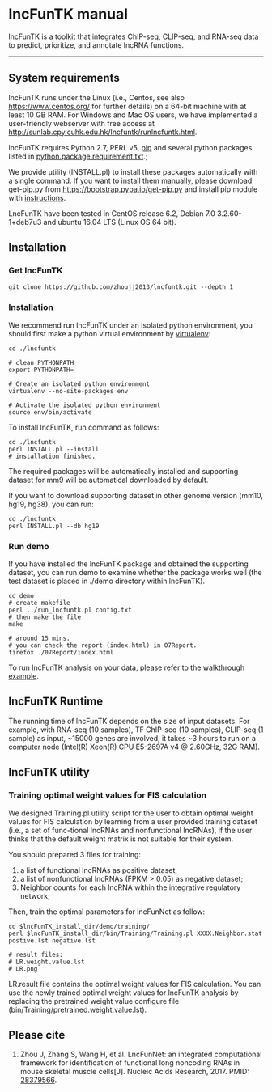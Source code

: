# lncFunTK manual

lncFunTK is a toolkit that integrates ChIP-seq, CLIP-seq, and RNA-seq data to predict, prioritize, and annotate lncRNA functions.

----------
## System requirements

lncFunTK runs under the Linux (i.e., Centos, see also https://www.centos.org/ for further details) on a 64-bit machine with at least 10 GB RAM. For Windows and Mac OS users, we have implemented a user-friendly webserver with free access at http://sunlab.cpy.cuhk.edu.hk/lncfuntk/runlncfuntk.html.

lncFunTK requires Python 2.7, PERL v5, [pip](https://bootstrap.pypa.io/get-pip.py) and several python packages listed in [python.package.requirement.txt](https://github.com/zhoujj2013/lncfuntk/blob/master/python.package.requirement.txt).;

We provide utility (INSTALL.pl) to install these packages automatically with a single command. If you want to install them manually, please download get-pip.py from https://bootstrap.pypa.io/get-pip.py and install pip module with [instructions](https://pip.pypa.io/en/stable/installing/).

LncFunTK have been tested in CentOS release 6.2, Debian 7.0 3.2.60-1+deb7u3 and ubuntu 16.04 LTS (Linux OS 64 bit).

## Installation

### Get lncFunTK
```
git clone https://github.com/zhoujj2013/lncfuntk.git --depth 1
```

### Installation

We recommend run lncFunTK under an isolated python environment, you should first make a python virtual environment by [virtualenv](https://virtualenv.pypa.io/en/stable/):

```
cd ./lncfuntk

# clean PYTHONPATH
export PYTHONPATH=

# Create an isolated python environment
virtualenv --no-site-packages env

# Activate the isolated python environment
source env/bin/activate
```

To install lncFunTK, run command as follows:

```
cd ./lncfuntk
perl INSTALL.pl --install
# installation finished.
```

The required packages will be automatically installed and supporting dataset for mm9 will be automatical downloaded by default. 

If you want to download supporting dataset in other genome version (mm10, hg19, hg38), you can run:

```
cd ./lncfuntk
perl INSTALL.pl --db hg19
```

### Run demo

If you have installed the lncFunTK package and obtained the supporting dataset, you can run demo to examine whether the package works well (the test dataset is placed in ./demo directory within lncFunTK).

```
cd demo
# create makefile
perl ../run_lncfuntk.pl config.txt
# then make the file
make

# around 15 mins.
# you can check the report (index.html) in 07Report.
firefox ./07Report/index.html
```

To run lncFunTK analysis on your data, please refer to the [walkthrough example](https://github.com/zhoujj2013/lncfuntk/blob/master/walkthroughexample.md).

## lncFunTK Runtime

The running time of lncFunTK depends on the size of input datasets. For example, with RNA-seq (10 samples), TF ChIP-seq (10 samples), CLIP-seq (1 sample) as input, ~15000 genes are involved,  it takes ~3 hours to run on a computer node (Intel(R) Xeon(R) CPU E5-2697A v4 @ 2.60GHz, 32G RAM).

## lncFunTK utility

### Training optimal weight values for FIS calculation

We designed Training.pl utility script for the user to obtain optimal weight values for FIS calculation by learning from a user provided training dataset (i.e., a set of func-tional lncRNAs and nonfunctional lncRNAs), if the user thinks that the default weight matrix is not suitable for their system.

You should prepared 3 files for training:

1. a list of functional lncRNAs as positive dataset;
2. a list of nonfunctional lncRNAs (FPKM > 0.05) as negative dataset;
3. Neighbor counts for each lncRNA within the integrative regulatory network;

Then, train the optimal parameters for lncFunNet as follow:

```
cd $lncFunTK_install_dir/demo/training/
perl $lncFunTK_install_dir/bin/Training/Training.pl XXXX.Neighbor.stat postive.lst negative.lst

# result files:
# LR.weight.value.lst
# LR.png
```

LR.result file contains the optimal weight values for FIS calculation. You can use the newly trained optimal weight values for lncFunTK analysis by replacing the pretrained weight value configure file (bin/Training/pretrained.weight.value.lst). 

## Please cite

1. Zhou J, Zhang S, Wang H, et al. LncFunNet: an integrated computational framework for identification of functional long noncoding RNAs in mouse skeletal muscle cells[J]. Nucleic Acids Research, 2017. PMID: [28379566](https://www.ncbi.nlm.nih.gov/pubmed/28379566).
